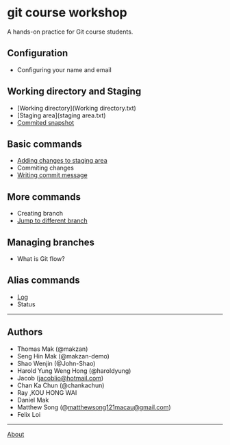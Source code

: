 # git course workshop

A hands-on practice for Git course students.

## Configuration

- Configuring your name and email

## Working directory and Staging

- [Working directory](Working directory.txt)
- [Staging area](staging area.txt)
- [Commited snapshot](#)

## Basic commands

- [Adding changes to staging area](adding_changes_to_staging_area.txt)
- Commiting changes
- [Writing commit message](commit-comment.md)

## More commands

- Creating branch
- [Jump to different branch](more_commands/Jump_to_different_branch.md)

## Managing branches

- What is Git flow?

## Alias commands

- [Log](DanielLog.txt)
- Status

------

## Authors

- Thomas Mak (@makzan)
- Seng Hin Mak (@makzan-demo)
- Shao Wenjin (@John-Shao)
- Harold Yung Weng Hong (@haroldyung)
- Jacob (jacoblio@hotmail.com)
- Chan Ka Chun (@chankachun)
- Ray ,KOU HONG WAI
- Daniel Mak
- Matthew Song (@matthewsong121macau@gmail.com)
- Felix Loi

-----

[About](./about.md)
